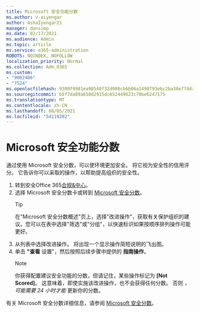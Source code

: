 ```yaml
---
title: Microsoft 安全功能分数
ms.author: v-aiyengar
author: AshaIyengar21
manager: dansimp
ms.date: 02/17/2021
ms.audience: Admin
ms.topic: article
ms.service: o365-administration
ROBOTS: NOINDEX, NOFOLLOW
localization_priority: Normal
ms.collection: Adm_O365
ms.custom:
- "9002486"
- "7524"
ms.openlocfilehash: 9300f9981ea98548f32d908cb6b06a1490793ebc2ba38e774dac45f5e341a869
ms.sourcegitcommit: b5f7da89a650d2915dc652449623c78be6247175
ms.translationtype: MT
ms.contentlocale: zh-CN
ms.lasthandoff: 08/05/2021
ms.locfileid: "54119202"
---
```

# <a name="microsoft-secure-score"></a>Microsoft 安全功能分数

通过使用 Microsoft 安全分数，可以使环境更加安全。 将它视为安全性的信用评分。 它告诉你可以采取的操作，以帮助提高组织的安全性。

1. 转到安全Office 365[合规&中心](https://go.microsoft.com/fwlink/p/?linkid=2077143)。
1. 选择 Microsoft 安全分数卡或转到 [Microsoft 安全分数](https://go.microsoft.com/fwlink/?linkid=2099589)。
    > [!TIP]
    >  在"Microsoft 安全分数概述"页上，选择"改进操作"，获取有关保护组织的建议。您可以在表中选择"筛选"或"分组"，以快速标识如果按顺序排列操作可能更好。
1. 从列表中选择改进操作。 将出现一个显示操作简短说明的飞出图。
1. 单击 **"查看** 设置"，然后按照后续步骤中提供的 **指南操作**。
    > [!NOTE]
    > 你获得配置建议安全功能的分数，但请记住，某些操作标记为 **[Not Scored]**。 这意味着，即使实施该改进操作，也不会获得任何分数。 否则 *，可能需要 24 小时才能* 更新你的分数。

有关 Microsoft 安全分数详细信息，请参阅 [Microsoft 安全分数](https://go.microsoft.com/fwlink/?linkid=2103077)。